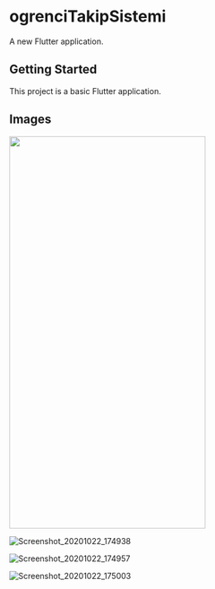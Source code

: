 # ogrenciTakipSistemi

A new Flutter application.

## Getting Started

This project is a basic Flutter application.

## Images

<img src="https://user-images.githubusercontent.com/30291617/96889347-2fd06f00-148f-11eb-8108-50e109278d24.png" width="350" height="700"/>

![Screenshot_20201022_174938](https://user-images.githubusercontent.com/30291617/96889347-2fd06f00-148f-11eb-8108-50e109278d24.png)

![Screenshot_20201022_174957](https://user-images.githubusercontent.com/30291617/96889382-36f77d00-148f-11eb-8b92-7cb043bf00d9.png)

![Screenshot_20201022_175003](https://user-images.githubusercontent.com/30291617/96889405-3b239a80-148f-11eb-8bd3-0af6fce16067.png)
